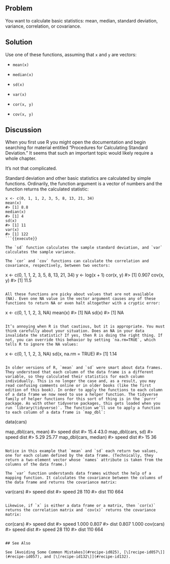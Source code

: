 ## Problem

You want to calculate basic statistics: mean, median, standard deviation, variance, correlation, or covariance.

## Solution

Use one of these functions, assuming that `x` and `y` are vectors:

*   `mean(x)`
    
*   `median(x)`
    
*   `sd(x)`
    
*   `var(x)`
    
*   `cor(x, y)`
    
*   `cov(x, y)`
    

## Discussion

When you first use R you might open the documentation and begin searching for material entitled “Procedures for Calculating Standard Deviation.” It seems that such an important topic would likely require a whole chapter.

It’s not that complicated.

Standard deviation and other basic statistics are calculated by simple functions. Ordinarily, the function argument is a vector of numbers and the function returns the calculated statistic:

```
x <- c(0, 1, 1, 2, 3, 5, 8, 13, 21, 34)
mean(x)
#> [1] 8.8
median(x)
#> [1] 4
sd(x)
#> [1] 11
var(x)
#> [1] 122
```{{execute}}

The `sd` function calculates the sample standard deviation, and `var` calculates the sample variance.

The `cor` and `cov` functions can calculate the correlation and covariance, respectively, between two vectors:

```
x <- c(0, 1, 1, 2, 3, 5, 8, 13, 21, 34)
y <- log(x + 1)
cor(x, y)
#> [1] 0.907
cov(x, y)
#> [1] 11.5
```{{execute}}

All these functions are picky about values that are not available (NA). Even one NA value in the vector argument causes any of these functions to return NA or even halt altogether with a cryptic error:

```
x <- c(0, 1, 1, 2, 3, NA)
mean(x)
#> [1] NA
sd(x)
#> [1] NA
```{{execute}}

It’s annoying when R is that cautious, but it is appropriate. You must think carefully about your situation. Does an NA in your data invalidate the statistic? If yes, then R is doing the right thing. If not, you can override this behavior by setting `na.rm=TRUE`, which tells R to ignore the NA values:

```
x <- c(0, 1, 1, 2, 3, NA)
sd(x, na.rm = TRUE)
#> [1] 1.14
```{{execute}}

In older versions of R, `mean` and `sd` were smart about data frames. They understood that each column of the data frame is a different variable, so they calculated their statistics for each column individually. This is no longer the case and, as a result, you may read confusing comments online or in older books (like the first edition of this book). In order to apply the functions to each column of a data frame we now need to use a helper function. The tidyverse family of helper functions for this sort of thing is in the `purrr` package. As with other tidyverse packages, this gets loaded when you run `library(tidyverse)`. The function we’ll use to apply a function to each column of a data frame is `map_dbl`:

```
data(cars)

map_dbl(cars, mean)
#> speed  dist
#>  15.4  43.0
map_dbl(cars, sd)
#> speed  dist
#>  5.29 25.77
map_dbl(cars, median)
#> speed  dist
#>    15    36
```{{execute}}

Notice in this example that `mean` and `sd` each return two values, one for each column defined by the data frame. (Technically, they return a two-element vector whose `names` attribute is taken from the columns of the data frame.)

The `var` function understands data frames without the help of a mapping function. It calculates the covariance between the columns of the data frame and returns the covariance matrix:

```
var(cars)
#>       speed dist
#> speed    28  110
#> dist    110  664
```{{execute}}

Likewise, if `x` is either a data frame or a matrix, then `cor(x)` returns the correlation matrix and `cov(x)` returns the covariance matrix:

```
cor(cars)
#>       speed  dist
#> speed 1.000 0.807
#> dist  0.807 1.000
cov(cars)
#>       speed dist
#> speed    28  110
#> dist    110  664
```{{execute}}

## See Also

See [Avoiding Some Common Mistakes](#recipe-id025), [\[recipe-id057\]](#recipe-id057), and [\[recipe-id132\]](#recipe-id132).